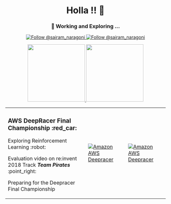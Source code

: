 <h1 align="center">
  Holla !! 👋
</h1>

<h3 align="center">
 🔭 Working and Exploring ...
</h3>

<p align="center">
  <a href="https://twitter.com/@sairam_naragoni">
    <img  src="https://img.shields.io/twitter/follow/sairam_naragoni?label=Follow%20Me&style=social" alt="Follow @sairam_naragoni" />
  </a>
  <a href="https://www.linkedin.com/in/SairamNaragoni">
    <img src="https://img.shields.io/badge/-SairamNaragoni-blue?style=flat-square&logo=Linkedin&logoColor=white&link=https://www.linkedin.com/in/SairamNaragoni" alt="Follow @sairam_naragoni" />
  </a>
</p>

<div align="center">
  <a href="https://github.com/SairamNaragoni/github-readme-stats">
    <img src="https://github-readme-stats.vercel.app/api?username=SairamNaragoni&hide=contribs,issues&show_icons=true&theme=ayu-mirage" height="180px" />
  </a>
  <a href="https://github.com/SairamNaragoni/github-readme-stats">
    <img src="https://github-readme-stats.vercel.app/api/top-langs/?username=SairamNaragoni&theme=ayu-mirage&hide=css" height="180px"/>
  </a>
</div>

<table border="0" width="100%" >
  <tr>
    <td width="50%">
      <h3>AWS DeepRacer Final Championship :red_car: </h3>
      <p>Exploring Reinforcement Learning :robot: </p>
      <p>Evaluation video on re:invent 2018 Track <b><i>Team Pirates</i></b> :point_right:</p>
      <p>Preparing for the Deepracer Final Championship</p>
    </td>
    <td width="25%"><a position href="http://www.youtube.com/watch?feature=player_embedded&v=4PJu7KbzizY" ><img src="http://img.youtube.com/vi/4PJu7KbzizY/0.jpg" alt="Amazon AWS Deepracer" /></a></td>
    <td width="25%"><a position href="http://www.youtube.com/watch?feature=player_embedded&v=uQs49AEgvEs" ><img src="http://img.youtube.com/vi/uQs49AEgvEs/0.jpg" alt="Amazon AWS Deepracer" /></a></td>
  </tr>
</table>

  

<!--
- 🔭 Exploring ....
- 🌱 I’m currently learning ...
- 👯 I’m looking to collaborate on ...
- 🤔 I’m looking for help with ...
- 💬 Ask me about ...
- 📫 How to reach me: ...
- 😄 Pronouns: ...
- ⚡ Fun fact: ...
-->
